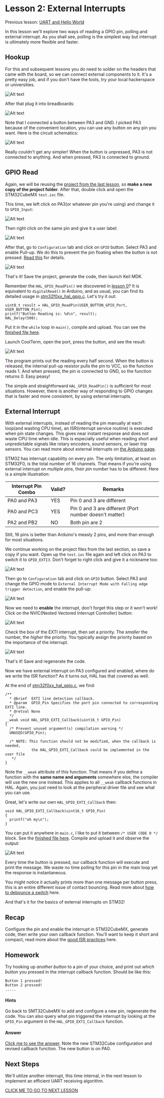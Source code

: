 # Lesson 2: External Interrupts

Previous lesson: [UART and Hello World](../lesson1_serial_helloworld/README.md)

In this lesson we'll explore two ways of reading a GPIO pin, polling and external interrupt. As you shall see, polling is the simplest way but interrupt is ultimately more flexible and faster.

## Hookup

For this and subsequent lessons you do need to solder on the headers that came with the board, so we can connect external components to it. It's a pretty easy job, and if you don't have the tools, try your local hackerspace or universities.

![Alt text](resources/headers.jpg)

After that plug it into breadboards:

![Alt text](resources/bread.jpg)

Note that I connected a button between PA3 and GND. I picked PA3 because of the convenient location, you can use any button on any pin you want. Here is the circuit schematics:

![Alt text](resources/sch.png)

Really couldn't get any simpler! When the button is unpressed, PA3 is not connected to anything. And when pressed, PA3 is connected to ground.

## GPIO Read

Again, we will be reusing the [project from the last lesson](../lesson1_serial_helloworld/sample_code_polling), so **make a new copy of the project folder**. After that, double click and open the STM32CubeMX `test.ioc` file.

This time, we left click on PA3(or whatever pin you're using) and change it to `GPIO_Input`:

![Alt text](resources/cubesel.png)

Then right click on the same pin and give it a user label:

![Alt text](resources/cubeub.png)

After that, go to `Configuration` tab and click on `GPIO` button. Select PA3 and enable Pull-up. We do this to prevent the pin floating when the button is not pressed. [Read this](https://learn.sparkfun.com/tutorials/pull-up-resistors) for details.

![Alt text](resources/cubepu.png)

That's it! Save the project, generate the code, then launch Keil MDK.

Remember the `HAL_GPIO_ReadPin()` we discovered in [lesson 0](../lesson0_intro_blinkLED/README.md#the-stm32-hal-libraries)? It is equivalent to `digitalRead()` in Arduino, and as usual, you can find its detailed usage in [stm32f0xx_hal_gpio.c](sample_code_polling/Drivers/STM32F0xx_HAL_Driver/Src/stm32f0xx_hal_gpio.c). Let's try it out:

```
uint8_t result = HAL_GPIO_ReadPin(USER_BUTTON_GPIO_Port, USER_BUTTON_Pin);
printf("Button Reading is: %d\n", result);
HAL_Delay(500);
```

Put it in the `while` loop in `main()`, compile and upload. You can see the [finished file here](sample_code_polling/Src/main.c).

Launch CoolTerm, open the port, press the button, and see the result:

![Alt text](resources/butpoll.png)

The program prints out the reading every half second. When the button is released, the internal pull-up resistor pulls the pin to VCC, so the function reads 1. And when pressed, the pin is connected to GND, so the function returns 0. Easy peasy!

The simple and straightforward `HAL_GPIO_ReadPin()` is sufficient for most situations. However, there is another way of responding to GPIO changes that is faster and more consistent, by using external interrupts.

## External Interrupt

With external interrupts, instead of reading the pin manually at each loop(and wasting CPU time), an ISR(interrupt service routine) is executed when pin state changes. This gives near instant response and does not waste CPU time when idle. This is especially useful when reading short and unpredictable signals like rotary encoders, sound sensors, or laser trip sensors. You can read more about external interrupts on [the Arduino page](https://www.arduino.cc/reference/en/language/functions/external-interrupts/attachinterrupt/).

STM32 has interrupt capability on every pin. The only limitation, at least on STM32F0, is the total number of 16 channels. That means if you're using external interrupt on *multiple pins*, their *pin number* has to be different. Here is a simple illustration:

| Interrupt Pin Combo | Valid? | Remarks                                                |
|---------------------|--------|--------------------------------------------------------|
| PA0 and PA3         | YES    | Pin 0 and 3 are different                              |
| PA0 and PC3         | YES    | Pin 0 and 3 are different (Port number doesn't matter) |
| PA2 and PB2         | NO     | Both pin are 2                                         |

Still, 16 pins is better than Arduino's measly 2 pins, and more than enough for most situations.

We continue working on the project files from the last section, so save a copy if you want. Open up the `test.ioc` file again and left click on PA3 to switch it to `GPIO_EXTI3`. Don't forget to right click and give it a nickname too:

![Alt text](resources/cubexit.png)

Then go to `Configuration` tab and click on `GPIO` button. Select PA3 and change the GPIO mode to `External Interrupt Mode with Falling edge trigger detection`, and enable the pull-up:

![Alt text](resources/cubeedge.png)

Now we need to **enable** the interrupt, don't forget this step or it won't work! Click on the NVIC(Nested Vectored Interrupt Controller) button:

![Alt text](resources/cubenvic.png)

Check the box of the EXTI interrupt, then set a priority. The *smaller* the number, the *higher* the priority. You typically assign the priority based on the importance of the interrupt.

![Alt text](resources/cubenset.png)

That's it! Save and regenerate the code.

Now we have external interrupt on PA3 configured and enabled, where do we write the ISR function? As it turns out, HAL has that covered as well.

At the end of [stm32f0xx_hal_gpio.c](sample_code_polling/Drivers/STM32F0xx_HAL_Driver/Src/stm32f0xx_hal_gpio.c), we find:

```
/**
  * @brief  EXTI line detection callback.
  * @param  GPIO_Pin Specifies the port pin connected to corresponding EXTI line.
  * @retval None
  */
__weak void HAL_GPIO_EXTI_Callback(uint16_t GPIO_Pin)
{
  /* Prevent unused argument(s) compilation warning */
  UNUSED(GPIO_Pin);

  /* NOTE: This function should not be modified, when the callback is needed,
            the HAL_GPIO_EXTI_Callback could be implemented in the user file
   */ 
}
```

Note the `__weak` attribute of this function. That means if you define a function with the **same name and arguments** somewhere else, the compiler will  use the new one instead. This applies to all `__weak` callback functions in HAL. Again, you just need to look at the peripheral driver file and see what you can use.

Great, let's write our own `HAL_GPIO_EXTI_Callback` then:

```
void HAL_GPIO_EXTI_Callback(uint16_t GPIO_Pin)
{
  printf("oh my\n");
}
```

You can put it anywhere in `main.c`, I like to put it between `/* USER CODE 0 */` block. See the [finished file here](sample_code_extint/Src/main.c). Compile and upload it and observe the output:

![Alt text](resources/bounce.png)

Every time the button is pressed, our callback function will execute and print the message. We waste no time polling for this pin in the main loop yet the response is instantaneous.

You might notice it actually prints more than one message per button press, this is an entire different issue of contact bouncing. Read more about [how to debounce a switch](http://coder-tronics.com/switch-debouncing-tutorial-pt1/) here.

And that's it for the basics of external interrupts on STM32!

## Recap

Configure the pin and enable the interrupt in STM32CubeMX, generate code, then write your own callback function. You'll want to keep it short and compact, read more about the [good ISR practices](https://betterembsw.blogspot.co.uk/2013/03/rules-for-using-interrupts.html) here.

## Homework

Try hooking up *another button* to a pin of your choice, and print out *which button* you pressed in the interrupt callback function. Should be like this:

```
Button 1 pressed!
Button 2 pressed!
.....
```

#### Hints

Go back to SMT32CubeMX to add and configure a new pin, regenerate the code. You can also query what pin triggered the interrupt by looking at the `GPIO_Pin` argument in the `HAL_GPIO_EXTI_Callback` function.

#### Answer

[Click me to see the answer](homework_answer). Note the new STM32Cube configuration and revised callback function. The new button is on PA0.

## Next Steps

We'll utilize another interrupt, this time internal, in the next lesson to implement an efficient UART receiving algorithm.

[CLICK ME TO GO TO NEXT LESSON](../lesson3_serial_recv_interrupt/README.md)
